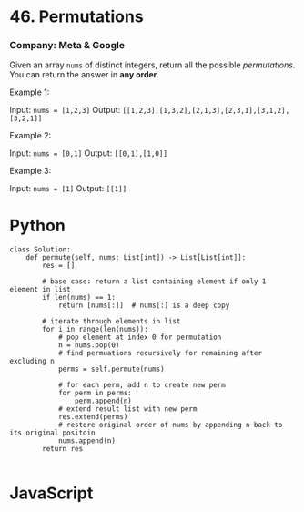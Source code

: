 # 46. Permutations
### Company: Meta & Google

Given an array `nums` of distinct integers, return all the possible *permutations*. You can return the answer in **any order**.

 

Example 1:

Input: `nums = [1,2,3]`
Output: `[[1,2,3],[1,3,2],[2,1,3],[2,3,1],[3,1,2],[3,2,1]]`

Example 2:

Input: `nums = [0,1]`
Output: `[[0,1],[1,0]]`

Example 3:

Input: `nums = [1]`
Output: `[[1]]`

# Python
```
class Solution:
    def permute(self, nums: List[int]) -> List[List[int]]:
        res = []

        # base case: return a list containing element if only 1 element in list
        if len(nums) == 1:
            return [nums[:]]  # nums[:] is a deep copy

        # iterate through elements in list
        for i in range(len(nums)):
            # pop element at index 0 for permutation
            n = nums.pop(0)
            # find permuations recursively for remaining after excluding n
            perms = self.permute(nums)

            # for each perm, add n to create new perm
            for perm in perms:
                perm.append(n)
            # extend result list with new perm
            res.extend(perms)
            # restore original order of nums by appending n back to its original positoin
            nums.append(n)
        return res
 
```

# JavaScript
```
```